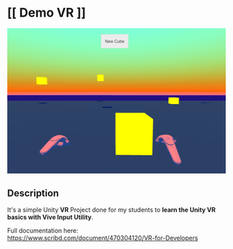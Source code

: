 # [[ Demo VR ]]

![Screenshot](screenshot.png)



## Description

It's a simple Unity **VR** Project done for my students to **learn the Unity VR basics with Vive Input Utility**.

Full documentation here: https://www.scribd.com/document/470304120/VR-for-Developers